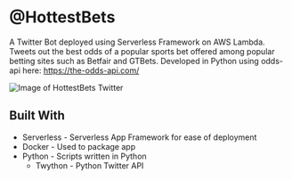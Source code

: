 # @HottestBets
A Twitter Bot deployed using Serverless Framework on AWS Lambda. Tweets out the best odds of a popular sports bet offered among popular betting sites such as Betfair and GTBets. Developed in Python using odds-api here: https://the-odds-api.com/

![Image of HottestBets Twitter](https://github.com/treygilliland/hottest-bets/blob/master/data/hottestbets.png)

## Built With
* Serverless - Serverless App Framework for ease of deployment
* Docker - Used to package app 
* Python - Scripts written in Python
  * Twython - Python Twitter API
